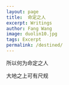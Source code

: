 ```yaml
---
layout: page
title:  命定之人
excerpt: Writings
author: Fang Wang
image: duolin10.jpg
tags: Excerpt
permalink: /destined/
---
```

所以何为命定之人

大地之上可有尺规

